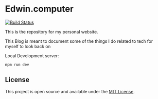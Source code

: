 # Edwin.computer

[![Build Status](https://jenkins.notedwin.tech/job/dev.edwin.computer/badge/icon)](https://jenkins.notedwin.tech/job/dev.edwin.computer/)

This is the repository for my personal website.

This Blog is meant to document some of the things I do related to tech for myself to look back on

Local Development server:

```bash
npm run dev
```

## License

This project is open source and available under the [MIT License](LICENSE).
